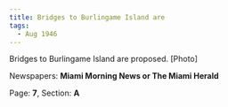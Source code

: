 ```yaml
---  
title: Bridges to Burlingame Island are  
tags:  
  - Aug 1946  
---  
```

  
Bridges to Burlingame Island are proposed. [Photo]  
  
Newspapers: **Miami Morning News or The Miami Herald**  
  
Page: **7**, Section: **A** 

